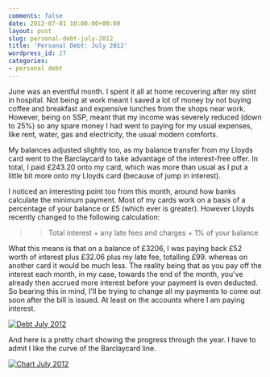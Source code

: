 ```yaml
---
comments: false
date: 2012-07-01 10:00:00+00:00
layout: post
slug: personal-debt-july-2012
title: 'Personal Debt: July 2012'
wordpress_id: 27
categories:
- personal debt
---
```


June was an eventful month. I spent it all at home recovering after my stint in hospital. Not being at work meant I saved a lot of money by not buying coffee and breakfast and expensive lunches from the shops near work. However, being on SSP, meant that my income was severely reduced (down to 25%) so any spare money I had went to paying for my usual expenses, like rent, water, gas and electricity, the usual modern comforts.




My balances adjusted slightly too, as my balance transfer from my Lloyds card went to the Barclaycard to take advantage of the interest-free offer. In total, I paid £243.20 onto my card, which was more than usual as I put a little bit more onto my Lloyds card (because of jump in interest).




I noticed an interesting point too from this month, around how banks calculate the minimum payment. Most of my cards work on a basis of a percentage of your balance or £5 (which ever is greater). However Lloyds recently changed to the following calculation:




<blockquote>

>
> Total interest + any late fees and charges + 1% of your balance
>
>
</blockquote>




What this means is that on a balance of £3206, I was paying back £52 worth of interest plus £32.06 plus my late fee, totalling £99. whereas on another card it would be much less. The reality being that as you pay off the interest each month, in my case, towards the end of the month, you've already then accrued more interest before your payment is even deducted. So bearing this in mind, I'll be trying to change all my payments to come out soon after the bill is issued. At least on the accounts where I am paying interest.




[![Debt July 2012](http://static.squarespace.com/static/50fbdd03e4b09c7c8a79f7ae/50fbdd87e4b075d7a3c11a69/50fbdd89e4b075d7a3c11ade/1341832630000/debt_july_2012.png?format=original)](http://static.squarespace.com/static/50fbdd03e4b09c7c8a79f7ae/50fbdd87e4b075d7a3c11a69/50fbdd89e4b075d7a3c11ade/1341832630000/debt_july_2012.png?format=original)




And here is a pretty chart showing the progress through the year. I have to admit I like the curve of the Barclaycard line.




[![Chart July 2012](http://static.squarespace.com/static/50fbdd03e4b09c7c8a79f7ae/50fbdd87e4b075d7a3c11a69/50fbdd89e4b075d7a3c11ae1/1341832648000/chart_july_2012.png?format=original)](http://static.squarespace.com/static/50fbdd03e4b09c7c8a79f7ae/50fbdd87e4b075d7a3c11a69/50fbdd89e4b075d7a3c11ae1/1341832648000/chart_july_2012.png?format=original)
